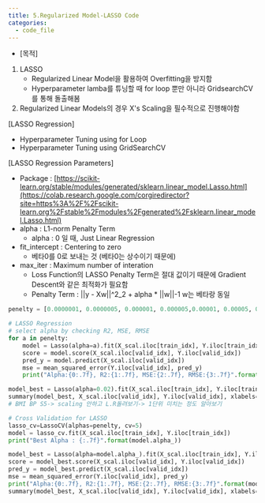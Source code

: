 ```yaml
---
title: 5.Regularized Model-LASSO Code
categories:
  - code_file
---
```


- [목적]
1. LASSO
    - Regularized Linear Model을 활용하여 Overfitting을 방지함
    - Hyperparameter lamba를 튜닝할 때 for loop 뿐만 아니라 GridsearchCV를 통해 돌출해봄
2. Regularized Linear Models의 경우 X's Scaling을 필수적으로 진행해야함

[LASSO Regression]
- Hyperparameter Tuning using for Loop
- Hyperparameter Tuning using GridSearchCV

[LASSO Regression Parameters]
- Package : [https://scikit-learn.org/stable/modules/generated/sklearn.linear_model.Lasso.html](https://colab.research.google.com/corgiredirector?site=https%3A%2F%2Fscikit-learn.org%2Fstable%2Fmodules%2Fgenerated%2Fsklearn.linear_model.Lasso.html)
- alpha : L1-norm Penalty Term
    - alpha : 0 일 때, Just Linear Regression
- fit_intercept : Centering to zero
    - 베타0를 0로 보내는 것 (베타0는 상수이기 때문에)
- max_iter : Maximum number of interation
    - Loss Function의 LASSO Penalty Term은 절대 값이기 때문에 Gradient Descent와 같은 최적화가 필요함
    - Penalty Term : ||y - Xw||^2_2 + alpha * ||w||-1 w는 베타랑 동일

```python
penelty = [0.0000001, 0.0000005, 0.000001, 0.000005,0.00001, 0.00005, 0.0001, 0.001, 0.01, 0.02, 0.03, 0.04]

# LASSO Regression
# select alpha by checking R2, MSE, RMSE
for a in penelty:
    model = Lasso(alpha=a).fit(X_scal.iloc[train_idx], Y.iloc[train_idx])
    score = model.score(X_scal.iloc[valid_idx], Y.iloc[valid_idx])
    pred_y = model.predict(X_scal.iloc[valid_idx])
    mse = mean_squared_error(Y.iloc[valid_idx], pred_y)
    print("Alpha:{0:.7f}, R2:{1:.7f}, MSE:{2:.7f}, RMSE:{3:.7f}".format(a, score, mse, np.sqrt(mse)))
```

```python
model_best = Lasso(alpha=0.02).fit(X_scal.iloc[train_idx], Y.iloc[train_idx])
summary(model_best, X_scal.iloc[valid_idx], Y.iloc[valid_idx], xlabels=X.columns)
# BMI BP S5-> scaling 안하고 L.R돌려보기-> 1단위 미치는 정도 알아보기
```

```python
# Cross Validation for LASSO
lasso_cv=LassoCV(alphas=penelty, cv=5)
model = lasso_cv.fit(X_scal.iloc[train_idx], Y.iloc[train_idx])
print("Best Alpha : {:.7f}".format(model.alpha_))
```

```python
model_best = Lasso(alpha=model.alpha_).fit(X_scal.iloc[train_idx], Y.iloc[train_idx])
score = model_best.score(X_scal.iloc[valid_idx], Y.iloc[valid_idx])
pred_y = model_best.predict(X_scal.iloc[valid_idx])
mse = mean_squared_error(Y.iloc[valid_idx], pred_y)
print("Alpha:{0:.7f}, R2:{1:.7f}, MSE:{2:.7f}, RMSE:{3:.7f}".format(model.alpha_, score, mse, np.sqrt(mse)))
summary(model_best, X_scal.iloc[valid_idx], Y.iloc[valid_idx], xlabels=X.columns)
```

